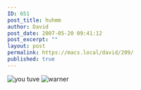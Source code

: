 ```yaml
---
ID: 651
post_title: huhmm
author: David
post_date: 2007-05-20 09:41:12
post_excerpt: ""
layout: post
permalink: https://macs.local/david/209/
published: true
---
```

<img src="http://davidawindham.com/images/utube.png" alt="you tuve" />
<img src="http://davidawindham.com/images/warner.png" alt="warner" />